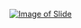 [![Image of Slide](http://image.slidesharecdn.com/pointer-160323210326/95/pointers-1-638.jpg?cb=1458767097)](http://www.slideshare.net/AshimLamichhane/pointers-59955174)